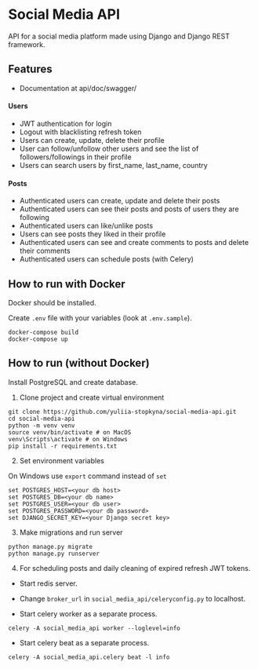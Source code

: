 # Social Media API

API for a social media platform made using Django and Django REST framework.

## Features

- Documentation at api/doc/swagger/
#### Users
- JWT authentication for login
- Logout with blacklisting refresh token
- Users can create, update, delete their profile
- User can follow/unfollow other users and see the list 
of followers/followings in their profile
- Users can search users by first_name, last_name, country

#### Posts
- Authenticated users can create, update and delete their posts
- Authenticated users can see their posts and posts of users
they are following
- Authenticated users can like/unlike posts
- Users can see posts they liked in their profile
- Authenticated users can see and create comments to posts 
and delete their comments
- Authenticated users can schedule posts (with Celery)

## How to run with Docker

Docker should be installed.

Create `.env` file with your variables (look at `.env.sample`).

```shell
docker-compose build
docker-compose up
```


## How to run (without Docker)
Install PostgreSQL and create database.

1. Clone project and create virtual environment

```shell
git clone https://github.com/yuliia-stopkyna/social-media-api.git
cd social-media-api
python -m venv venv
source venv/bin/activate # on MacOS
venv\Scripts\activate # on Windows
pip install -r requirements.txt
```
2. Set environment variables

On Windows use ```export``` command instead of ```set```
```shell
set POSTGRES_HOST=<your db host>
set POSTGRES_DB=<your db name>
set POSTGRES_USER=<your db user>
set POSTGRES_PASSWORD=<your db password>
set DJANGO_SECRET_KEY=<your Django secret key>
```
3. Make migrations and run server

```shell
python manage.py migrate
python manage.py runserver
```

4. For scheduling posts and daily cleaning of expired refresh JWT tokens.

* Start redis server.
* Change `broker_url` in `social_media_api/celeryconfig.py` to localhost.

* Start celery worker as a separate process.
```shell
celery -A social_media_api worker --loglevel=info
``` 
* Start celery beat as a separate process.
```shell
celery -A social_media_api.celery beat -l info 
```
